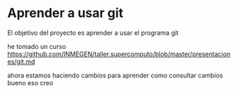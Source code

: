 Aprender a usar git
===================

El objetivo del proyecto es aprender a usar el programa git 

he tomado un curso 
https://github.com/INMEGEN/taller.supercomputo/blob/master/presentaciones/git.md

ahora estamos haciendo cambios para aprender como consultar cambios  bueno eso creo
